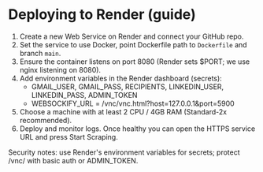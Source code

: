 # Deploying to Render (guide)

1. Create a new Web Service on Render and connect your GitHub repo.
2. Set the service to use Docker, point Dockerfile path to `Dockerfile` and branch `main`.
3. Ensure the container listens on port 8080 (Render sets $PORT; we use nginx listening on 8080).
4. Add environment variables in the Render dashboard (secrets):
   - GMAIL_USER, GMAIL_PASS, RECIPIENTS, LINKEDIN_USER, LINKEDIN_PASS, ADMIN_TOKEN
   - WEBSOCKIFY_URL = /vnc/vnc.html?host=127.0.0.1&port=5900
5. Choose a machine with at least 2 CPU / 4GB RAM (Standard-2x recommended).
6. Deploy and monitor logs. Once healthy you can open the HTTPS service URL and press Start Scraping.

Security notes: use Render's environment variables for secrets; protect /vnc/ with basic auth or ADMIN_TOKEN.
